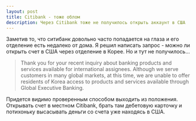 ```yaml
---
layout: post
title: Citibank - тоже облом
description: Через Citibank тоже не получилось открыть аккаунт в США
---
```


Заметив то, что ситибанк довольно часто попадается на глаза и его отделение есть
недалеко от дома. Я решил написать запрос - можно ли открыть счет в США через
отделение в Корее. Но и тут не получилось...

> Thank you for your recent inquiry about banking products
and services available for international assignees.
Although we serve customers in many global markets, at this
time, we are unable to offer residents of Korea access
to products and services available through Global Executive
Banking.

Придется видимо проверенным способом выходить из положения. Открывать счет в местном
Citibank, брать там дебетовую карточку и потихоньку высасывать деньги со счета уже находясь в
США.